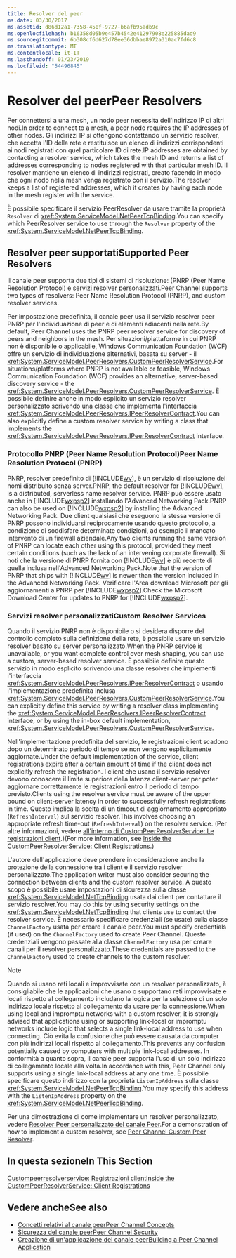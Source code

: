 ```yaml
---
title: Resolver del peer
ms.date: 03/30/2017
ms.assetid: d86d12a1-7358-450f-9727-b6afb95adb9c
ms.openlocfilehash: b16358d05b9e457b4542e41297908e225885dad9
ms.sourcegitcommit: 6b308cf6d627d78ee36dbbae8972a310ac7fd6c8
ms.translationtype: MT
ms.contentlocale: it-IT
ms.lasthandoff: 01/23/2019
ms.locfileid: "54496845"
---
```

# <a name="peer-resolvers"></a><span data-ttu-id="7b5fa-102">Resolver del peer</span><span class="sxs-lookup"><span data-stu-id="7b5fa-102">Peer Resolvers</span></span>
<span data-ttu-id="7b5fa-103">Per connettersi a una mesh, un nodo peer necessita dell'indirizzo IP di altri nodi.</span><span class="sxs-lookup"><span data-stu-id="7b5fa-103">In order to connect to a mesh, a peer node requires the IP addresses of other nodes.</span></span> <span data-ttu-id="7b5fa-104">Gli indirizzi IP si ottengono contattando un servizio resolver, che accetta l'ID della rete e restituisce un elenco di indirizzi corrispondenti ai nodi registrati con quel particolare ID di rete.</span><span class="sxs-lookup"><span data-stu-id="7b5fa-104">IP addresses are obtained by contacting a resolver service, which takes the mesh ID and returns a list of addresses corresponding to nodes registered with that particular mesh ID.</span></span> <span data-ttu-id="7b5fa-105">Il resolver mantiene un elenco di indirizzi registrati, creato facendo in modo che ogni nodo nella mesh venga registrato con il servizio.</span><span class="sxs-lookup"><span data-stu-id="7b5fa-105">The resolver keeps a list of registered addresses, which it creates by having each node in the mesh register with the service.</span></span>  
  
 <span data-ttu-id="7b5fa-106">È possibile specificare il servizio PeerResolver da usare tramite la proprietà `Resolver` di <xref:System.ServiceModel.NetPeerTcpBinding>.</span><span class="sxs-lookup"><span data-stu-id="7b5fa-106">You can specify which PeerResolver service to use through the `Resolver` property of the <xref:System.ServiceModel.NetPeerTcpBinding>.</span></span>  
  
## <a name="supported-peer-resolvers"></a><span data-ttu-id="7b5fa-107">Resolver peer supportati</span><span class="sxs-lookup"><span data-stu-id="7b5fa-107">Supported Peer Resolvers</span></span>  
 <span data-ttu-id="7b5fa-108">Il canale peer supporta due tipi di sistemi di risoluzione: (PNRP (Peer Name Resolution Protocol) e servizi resolver personalizzati.</span><span class="sxs-lookup"><span data-stu-id="7b5fa-108">Peer Channel supports two types of resolvers: Peer Name Resolution Protocol (PNRP), and custom resolver services.</span></span>  
  
 <span data-ttu-id="7b5fa-109">Per impostazione predefinita, il canale peer usa il servizio resolver peer PNRP per l'individuazione di peer e di elementi adiacenti nella rete.</span><span class="sxs-lookup"><span data-stu-id="7b5fa-109">By default, Peer Channel uses the PNRP peer resolver service for discovery of peers and neighbors in the mesh.</span></span> <span data-ttu-id="7b5fa-110">Per situazioni/piattaforme in cui PNRP non è disponibile o applicabile, Windows Communication Foundation (WCF) offre un servizio di individuazione alternativi, basata su server - il <xref:System.ServiceModel.PeerResolvers.CustomPeerResolverService>.</span><span class="sxs-lookup"><span data-stu-id="7b5fa-110">For situations/platforms where PNRP is not available or feasible, Windows Communication Foundation (WCF) provides an alternative, server-based discovery service - the <xref:System.ServiceModel.PeerResolvers.CustomPeerResolverService>.</span></span> <span data-ttu-id="7b5fa-111">È possibile definire anche in modo esplicito un servizio resolver personalizzato scrivendo una classe che implementa l'interfaccia <xref:System.ServiceModel.PeerResolvers.IPeerResolverContract>.</span><span class="sxs-lookup"><span data-stu-id="7b5fa-111">You can also explicitly define a custom resolver service by writing a class that implements the <xref:System.ServiceModel.PeerResolvers.IPeerResolverContract> interface.</span></span>  
  
### <a name="peer-name-resolution-protocol-pnrp"></a><span data-ttu-id="7b5fa-112">Protocollo PNRP (Peer Name Resolution Protocol)</span><span class="sxs-lookup"><span data-stu-id="7b5fa-112">Peer Name Resolution Protocol (PNRP)</span></span>  
 <span data-ttu-id="7b5fa-113">PNRP, resolver predefinito di [!INCLUDE[wv](../../../../includes/wv-md.md)], è un servizio di risoluzione dei nomi distribuito senza server.</span><span class="sxs-lookup"><span data-stu-id="7b5fa-113">PNRP, the default resolver for [!INCLUDE[wv](../../../../includes/wv-md.md)], is a distributed, serverless name resolver service.</span></span> <span data-ttu-id="7b5fa-114">PNRP può essere usato anche in [!INCLUDE[wxpsp2](../../../../includes/wxpsp2-md.md)] installando l'Advanced Networking Pack.</span><span class="sxs-lookup"><span data-stu-id="7b5fa-114">PNRP can also be used on [!INCLUDE[wxpsp2](../../../../includes/wxpsp2-md.md)] by installing the Advanced Networking Pack.</span></span> <span data-ttu-id="7b5fa-115">Due client qualsiasi che eseguono la stessa versione di PNRP possono individuarsi reciprocamente usando questo protocollo, a condizione di soddisfare determinate condizioni, ad esempio il mancato intervento di un firewall aziendale.</span><span class="sxs-lookup"><span data-stu-id="7b5fa-115">Any two clients running the same version of PNRP can locate each other using this protocol, provided they meet certain conditions (such as the lack of an intervening corporate firewall).</span></span> <span data-ttu-id="7b5fa-116">Si noti che la versione di PNRP fornita con [!INCLUDE[wv](../../../../includes/wv-md.md)] è più recente di quella inclusa nell'Advanced Networking Pack.</span><span class="sxs-lookup"><span data-stu-id="7b5fa-116">Note that the version of PNRP that ships with [!INCLUDE[wv](../../../../includes/wv-md.md)] is newer than the version included in the Advanced Networking Pack.</span></span> <span data-ttu-id="7b5fa-117">Verificare l'Area download Microsoft per gli aggiornamenti a PNRP per [!INCLUDE[wxpsp2](../../../../includes/wxpsp2-md.md)].</span><span class="sxs-lookup"><span data-stu-id="7b5fa-117">Check the Microsoft Download Center for updates to PNRP for [!INCLUDE[wxpsp2](../../../../includes/wxpsp2-md.md)].</span></span>  
  
### <a name="custom-resolver-services"></a><span data-ttu-id="7b5fa-118">Servizi resolver personalizzati</span><span class="sxs-lookup"><span data-stu-id="7b5fa-118">Custom Resolver Services</span></span>  
 <span data-ttu-id="7b5fa-119">Quando il servizio PNRP non è disponibile o si desidera disporre del controllo completo sulla definizione della rete, è possibile usare un servizio resolver basato su server personalizzato.</span><span class="sxs-lookup"><span data-stu-id="7b5fa-119">When the PNRP service is unavailable, or you want complete control over mesh shaping, you can use a custom, server-based resolver service.</span></span> <span data-ttu-id="7b5fa-120">È possibile definire questo servizio in modo esplicito scrivendo una classe resolver che implementi l'interfaccia <xref:System.ServiceModel.PeerResolvers.IPeerResolverContract> o usando l'implementazione predefinita inclusa <xref:System.ServiceModel.PeerResolvers.CustomPeerResolverService>.</span><span class="sxs-lookup"><span data-stu-id="7b5fa-120">You can explicitly define this service by writing a resolver class implementing the <xref:System.ServiceModel.PeerResolvers.IPeerResolverContract> interface, or by using the in-box default implementation, <xref:System.ServiceModel.PeerResolvers.CustomPeerResolverService>.</span></span>  
  
 <span data-ttu-id="7b5fa-121">Nell'implementazione predefinita del servizio, le registrazioni client scadono dopo un determinato periodo di tempo se non vengono esplicitamente aggiornate.</span><span class="sxs-lookup"><span data-stu-id="7b5fa-121">Under the default implementation of the service, client registrations expire after a certain amount of time if the client does not explicitly refresh the registration.</span></span> <span data-ttu-id="7b5fa-122">I client che usano il servizio resolver devono conoscere il limite superiore della latenza client-server per poter aggiornare correttamente le registrazioni entro il periodo di tempo previsto.</span><span class="sxs-lookup"><span data-stu-id="7b5fa-122">Clients using the resolver service must be aware of the upper bound on client-server latency in order to successfully refresh registrations in time.</span></span> <span data-ttu-id="7b5fa-123">Questo implica la scelta di un timeout di aggiornamento appropriato (`RefreshInterval`) sul servizio resolver.</span><span class="sxs-lookup"><span data-stu-id="7b5fa-123">This involves choosing an appropriate refresh time-out (`RefreshInterval`) on the resolver service.</span></span> <span data-ttu-id="7b5fa-124">(Per altre informazioni, vedere [all'interno di CustomPeerResolverService: Le registrazioni client](../../../../docs/framework/wcf/feature-details/inside-the-custompeerresolverservice-client-registrations.md).)</span><span class="sxs-lookup"><span data-stu-id="7b5fa-124">(For more information, see [Inside the CustomPeerResolverService: Client Registrations](../../../../docs/framework/wcf/feature-details/inside-the-custompeerresolverservice-client-registrations.md).)</span></span>  
  
 <span data-ttu-id="7b5fa-125">L'autore dell'applicazione deve prendere in considerazione anche la protezione della connessione tra i client e il servizio resolver personalizzato.</span><span class="sxs-lookup"><span data-stu-id="7b5fa-125">The application writer must also consider securing the connection between clients and the custom resolver service.</span></span> <span data-ttu-id="7b5fa-126">A questo scopo è possibile usare impostazioni di sicurezza sulla classe <xref:System.ServiceModel.NetTcpBinding> usata dai client per contattare il servizio resolver.</span><span class="sxs-lookup"><span data-stu-id="7b5fa-126">You may do this by using security settings on the <xref:System.ServiceModel.NetTcpBinding> that clients use to contact the resolver service.</span></span> <span data-ttu-id="7b5fa-127">È necessario specificare credenziali (se usate) sulla classe `ChannelFactory` usata per creare il canale peer.</span><span class="sxs-lookup"><span data-stu-id="7b5fa-127">You must specify credentials (if used) on the `ChannelFactory` used to create Peer Channel.</span></span> <span data-ttu-id="7b5fa-128">Queste credenziali vengono passate alla classe `ChannelFactory` usa per creare canali per il resolver personalizzato.</span><span class="sxs-lookup"><span data-stu-id="7b5fa-128">These credentials are passed to the `ChannelFactory` used to create channels to the custom resolver.</span></span>  
  
> [!NOTE]
>  <span data-ttu-id="7b5fa-129">Quando si usano reti locali e improvvisate con un resolver personalizzato, è consigliabile che le applicazioni che usano o supportano reti improvvisate e locali rispetto al collegamento includano la logica per la selezione di un solo indirizzo locale rispetto al collegamento da usare per la connessione.</span><span class="sxs-lookup"><span data-stu-id="7b5fa-129">When using local and impromptu networks with a custom resolver, it is strongly advised that applications using or supporting link-local or impromptu networks include logic that selects a single link-local address to use when connecting.</span></span> <span data-ttu-id="7b5fa-130">Ciò evita la confusione che può essere causata da computer con più indirizzi locali rispetto al collegamento.</span><span class="sxs-lookup"><span data-stu-id="7b5fa-130">This prevents any confusion potentially caused by computers with multiple link-local addresses.</span></span> <span data-ttu-id="7b5fa-131">In conformità a quanto sopra, il canale peer supporta l'uso di un solo indirizzo di collegamento locale alla volta.</span><span class="sxs-lookup"><span data-stu-id="7b5fa-131">In accordance with this, Peer Channel only supports using a single link-local address at any one time.</span></span> <span data-ttu-id="7b5fa-132">È possibile specificare questo indirizzo con la proprietà `ListenIpAddress` sulla classe <xref:System.ServiceModel.NetPeerTcpBinding>.</span><span class="sxs-lookup"><span data-stu-id="7b5fa-132">You may specify this address with the `ListenIpAddress` property on the <xref:System.ServiceModel.NetPeerTcpBinding>.</span></span>  
  
 <span data-ttu-id="7b5fa-133">Per una dimostrazione di come implementare un resolver personalizzato, vedere [Resolver Peer personalizzato del canale Peer](https://msdn.microsoft.com/library/5b75a2bb-7ff1-4a14-abe7-3debf0537d23).</span><span class="sxs-lookup"><span data-stu-id="7b5fa-133">For a demonstration of how to implement a custom resolver, see [Peer Channel Custom Peer Resolver](https://msdn.microsoft.com/library/5b75a2bb-7ff1-4a14-abe7-3debf0537d23).</span></span>  
  
## <a name="in-this-section"></a><span data-ttu-id="7b5fa-134">In questa sezione</span><span class="sxs-lookup"><span data-stu-id="7b5fa-134">In This Section</span></span>  
 [<span data-ttu-id="7b5fa-135">Custompeerresolverservice: Registrazioni client</span><span class="sxs-lookup"><span data-stu-id="7b5fa-135">Inside the CustomPeerResolverService: Client Registrations</span></span>](../../../../docs/framework/wcf/feature-details/inside-the-custompeerresolverservice-client-registrations.md)  
  
## <a name="see-also"></a><span data-ttu-id="7b5fa-136">Vedere anche</span><span class="sxs-lookup"><span data-stu-id="7b5fa-136">See also</span></span>
- [<span data-ttu-id="7b5fa-137">Concetti relativi al canale peer</span><span class="sxs-lookup"><span data-stu-id="7b5fa-137">Peer Channel Concepts</span></span>](../../../../docs/framework/wcf/feature-details/peer-channel-concepts.md)
- [<span data-ttu-id="7b5fa-138">Sicurezza del canale peer</span><span class="sxs-lookup"><span data-stu-id="7b5fa-138">Peer Channel Security</span></span>](../../../../docs/framework/wcf/feature-details/peer-channel-security.md)
- [<span data-ttu-id="7b5fa-139">Creazione di un'applicazione del canale peer</span><span class="sxs-lookup"><span data-stu-id="7b5fa-139">Building a Peer Channel Application</span></span>](../../../../docs/framework/wcf/feature-details/building-a-peer-channel-application.md)

